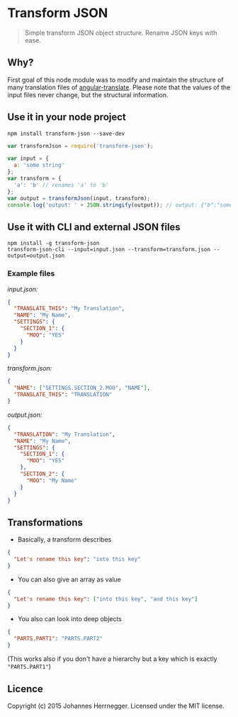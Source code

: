 # Transform JSON

> Simple transform JSON object structure. Rename JSON keys with ease.


## Why?
First goal of this node module was to modify and maintain the structure of many
translation files of
[angular-translate](https://github.com/angular-translate/angular-translate).
Please note that the values of the input files never change, but the structural
information.

## Use it in your node project

```
npm install transform-json --save-dev
```

```javascript
var transformJson = require('transform-json');

var input = {
  a: 'some string'
};
var transform = {
  'a': 'b' // renames 'a' to 'b'
};
var output = transformJson(input, transform);
console.log('output: ' + JSON.stringify(output)); // output: {"b":"some string"}
```



## Use it with CLI and external JSON files

```
npm install -g transform-json
transform-json-cli --input=input.json --transform=transform.json --output=output.json
```

### Example files

_input.json:_
```json
{
  "TRANSLATE_THIS": "My Translation",
  "NAME": "My Name",
  "SETTINGS": {
    "SECTION_1": {
      "MOO": "YES"
    }
  }
}
```

_transform.json:_
```json
{
  "NAME": ["SETTINGS.SECTION_2.MOO", "NAME"],
  "TRANSLATE_THIS": "TRANSLATION"
}

```



_output.json:_
```json
{
  "TRANSLATION": "My Translation",
  "NAME": "My Name",
  "SETTINGS": {
    "SECTION_1": {
      "MOO": "YES"
    },
    "SECTION_2": {
      "MOO": "My Name"
    }
  }
}

```


## Transformations
* Basically, a transform describes
```json
{
  "Let's rename this key": "into this key"
}
```

* You can also give an array as value
```json
{
  "Let's rename this key": ["into this key", "and this key"]
}
```

* You also can look into deep objects
```json
{
  "PARTS.PART1": "PARTS.PART2"
}
```
(This works also if you don't have a hierarchy but a key which is exactly `"PARTS.PART1"`)

## Licence
Copyright (c) 2015 Johannes Herrnegger. Licensed under the MIT license.
